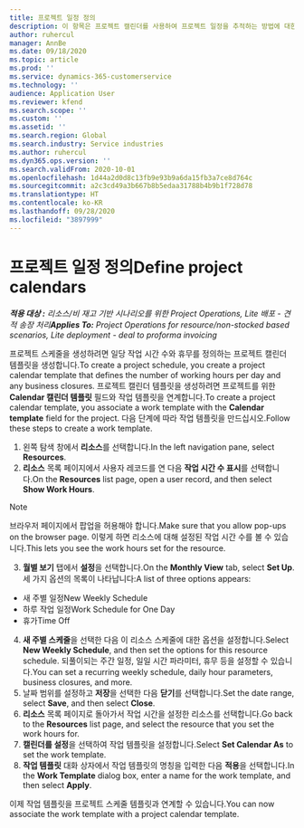 ```yaml
---
title: 프로젝트 일정 정의
description: 이 항목은 프로젝트 캘린더를 사용하여 프로젝트 일정을 추적하는 방법에 대한 정보를 제공합니다.
author: ruhercul
manager: AnnBe
ms.date: 09/18/2020
ms.topic: article
ms.prod: ''
ms.service: dynamics-365-customerservice
ms.technology: ''
audience: Application User
ms.reviewer: kfend
ms.search.scope: ''
ms.custom: ''
ms.assetid: ''
ms.search.region: Global
ms.search.industry: Service industries
ms.author: ruhercul
ms.dyn365.ops.version: ''
ms.search.validFrom: 2020-10-01
ms.openlocfilehash: 1d44a2d0d8c13fb9e93b9a6da15fb3a7ce8d764c
ms.sourcegitcommit: a2c3cd49a3b667b8b5edaa31788b4b9b1f728d78
ms.translationtype: HT
ms.contentlocale: ko-KR
ms.lasthandoff: 09/28/2020
ms.locfileid: "3897999"
---
```

# <a name="define-project-calendars"></a><span data-ttu-id="8816c-103">프로젝트 일정 정의</span><span class="sxs-lookup"><span data-stu-id="8816c-103">Define project calendars</span></span>

<span data-ttu-id="8816c-104">_**적용 대상 :** 리소스/비 재고 기반 시나리오를 위한 Project Operations, Lite 배포 - 견적 송장 처리_</span><span class="sxs-lookup"><span data-stu-id="8816c-104">_**Applies To:** Project Operations for resource/non-stocked based scenarios, Lite deployment - deal to proforma invoicing_</span></span>

<span data-ttu-id="8816c-105">프로젝트 스케줄을 생성하려면 일당 작업 시간 수와 휴무를 정의하는 프로젝트 캘린더 템플릿을 생성합니다.</span><span class="sxs-lookup"><span data-stu-id="8816c-105">To create a project schedule, you create a project calendar template that defines the number of working hours per day and any business closures.</span></span> <span data-ttu-id="8816c-106">프로젝트 캘린더 템플릿을 생성하려면 프로젝트를 위한 **Calendar 캘린더 템플릿** 필드와 작업 템플릿을 연계합니다.</span><span class="sxs-lookup"><span data-stu-id="8816c-106">To create a project calendar template, you associate a work template with the **Calendar template** field for the project.</span></span> <span data-ttu-id="8816c-107">다음 단계에 따라 작업 템플릿을 만드십시오.</span><span class="sxs-lookup"><span data-stu-id="8816c-107">Follow these steps to create a work template.</span></span>

1. <span data-ttu-id="8816c-108">왼쪽 탐색 창에서 **리소스**를 선택합니다.</span><span class="sxs-lookup"><span data-stu-id="8816c-108">In the left navigation pane, select **Resources**.</span></span> 
2. <span data-ttu-id="8816c-109">**리소스** 목록 페이지에서 사용자 레코드를 연 다음 **작업 시간 수 표시**를 선택합니다.</span><span class="sxs-lookup"><span data-stu-id="8816c-109">On the **Resources** list page, open a user record, and then select **Show Work Hours**.</span></span>

  > [!NOTE]
  > <span data-ttu-id="8816c-110">브라우저 페이지에서 팝업을 허용해야 합니다.</span><span class="sxs-lookup"><span data-stu-id="8816c-110">Make sure that you allow pop-ups on the browser page.</span></span> <span data-ttu-id="8816c-111">이렇게 하면 리소스에 대해 설정된 작업 시간 수를 볼 수 있습니다.</span><span class="sxs-lookup"><span data-stu-id="8816c-111">This lets you see the work hours set for the resource.</span></span>
  
3. <span data-ttu-id="8816c-112">**월별 보기** 탭에서 **설정**을 선택합니다.</span><span class="sxs-lookup"><span data-stu-id="8816c-112">On the **Monthly View** tab, select **Set Up**.</span></span> <span data-ttu-id="8816c-113">세 가지 옵션의 목록이 나타납니다:</span><span class="sxs-lookup"><span data-stu-id="8816c-113">A list of three options appears:</span></span> 

  - <span data-ttu-id="8816c-114">새 주별 일정</span><span class="sxs-lookup"><span data-stu-id="8816c-114">New Weekly Schedule</span></span>
  - <span data-ttu-id="8816c-115">하루 작업 일정</span><span class="sxs-lookup"><span data-stu-id="8816c-115">Work Schedule for One Day</span></span>
  - <span data-ttu-id="8816c-116">휴가</span><span class="sxs-lookup"><span data-stu-id="8816c-116">Time Off</span></span>

4. <span data-ttu-id="8816c-117">**새 주별 스케줄**을 선택한 다음 이 리소스 스케줄에 대한 옵션을 설정합니다.</span><span class="sxs-lookup"><span data-stu-id="8816c-117">Select **New Weekly Schedule**, and then set the options for this resource schedule.</span></span> <span data-ttu-id="8816c-118">되풀이되는 주간 일정, 일일 시간 파라미터, 휴무 등을 설정할 수 있습니다.</span><span class="sxs-lookup"><span data-stu-id="8816c-118">You can set a recurring weekly schedule, daily hour parameters, business closures, and more.</span></span>
5. <span data-ttu-id="8816c-119">날짜 범위를 설정하고 **저장**을 선택한 다음 **닫기**를 선택합니다.</span><span class="sxs-lookup"><span data-stu-id="8816c-119">Set the date range, select **Save**, and then select **Close**.</span></span> 
6. <span data-ttu-id="8816c-120">**리소스** 목록 페이지로 돌아가서 작업 시간을 설정한 리소스를 선택합니다.</span><span class="sxs-lookup"><span data-stu-id="8816c-120">Go back to the **Resources** list page, and select the resource that you set the work hours for.</span></span> 
7. <span data-ttu-id="8816c-121">**캘린더를 설정**을 선택하여 작업 템플릿을 설정합니다.</span><span class="sxs-lookup"><span data-stu-id="8816c-121">Select **Set Calendar As** to set the work template.</span></span> 
8. <span data-ttu-id="8816c-122">**작업 템플릿** 대화 상자에서 작업 템플릿의 명칭을 입력한 다음 **적용**을 선택합니다.</span><span class="sxs-lookup"><span data-stu-id="8816c-122">In the **Work Template** dialog box, enter a name for the work template, and then select **Apply**.</span></span> 

<span data-ttu-id="8816c-123">이제 작업 템플릿을 프로젝트 스케줄 템플릿과 연계할 수 있습니다.</span><span class="sxs-lookup"><span data-stu-id="8816c-123">You can now associate the work template with a project calendar template.</span></span>
